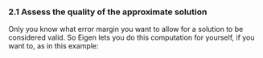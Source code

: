 ### 2.1 Assess the quality of the approximate solution

Only you know what error margin you want to allow for a solution to be considered valid. So Eigen lets you do this computation for yourself, if you want to, as in this example:
